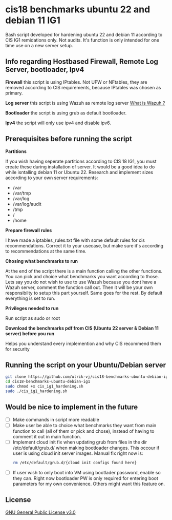 # cis18 benchmarks ubuntu 22 and debian 11 IG1

Bash script developed for hardening ubuntu 22 and debian 11 according to CIS IG1 remidations only. Not audits.
It's function is only intended for one time use on a new server setup.


## Info regarding Hostbased Firewall, Remote Log Server, bootloader, Ipv4

**Firewall** this script is using IPtables. Not UFW or NFtables, they are removed according to CIS requirements, because IPtables was chosen as primary.

**Log server** this script is using Wazuh as remote log server [What is Wazuh ?](https://documentation.wazuh.com/current/getting-started/architecture.html)

**Bootloader** the script is using grub as default bootloader.

**Ipv4** the script will only use ipv4 and disable ipv6.


## Prerequisites before running the script

**Partitions**

If you wish having seperate partitions according to CIS 18 IG1, you must create these during installation of server. It would be a good idea to do while isntalling debian 11 or Ubuntu 22. Research and implement sizes according to your own server requirements:

- /var
- /var/tmp
- /var/log
- /var/log/audit
- /tmp
- /
- /home

**Prepare firewall rules**

I have made a iptables_rules.txt file with some default rules for cis recommendations. Correct it to your usecase, but make sure it's according to recommendations at the same time.

**Chosing what benchmarks to run**

At the end of the script there is a main function calling the other functions. You can pick and choice what benchmarks you want according to those. Lets say you do not wish to use to use Wazuh because you dont have a Wazuh server, comment the function call out. Then it will be your own responsibilty to setup this part yourself. Same goes for the rest. 
By default everything is set to run.

**Privileges needed to run**

Run script as sudo or root

**Download the benchmarks pdf from CIS (Ubuntu 22 server & Debian 11 server) before you run**

Helps you understand every implemention and why CIS recommend them for security


## Running the script on your Ubuntu/Debian server

```bash
git clone https://github.com/ulrik-vj/cis18-benchmarks-ubuntu-debian-ig1.git
cd cis18-benchmarks-ubuntu-debian-ig1
sudo chmod +x cis_ig1_hardening.sh
sudo ./cis_ig1_hardening.sh
```

## Would be nice to implement in the future
- [ ] Make commands in script more readable
- [ ] Make user be able to choice what benchmarks they want from main function to call (all of them or pick and chose), instead of having to comment it out in main function.
- [ ] Implement cloud init fix when updating grub from files in the dir /etc/default/grub.d/ when making bootloader changes. This occour if user is using cloud init server images. Manual fix right now is:
	```bash 
	rm /etc/default/grub.d/{cloud init configs found here}
	```
- [ ] If user wish to only boot into VM using bootlader password, enable so they can. Right now bootloader PW is only required for entering boot parameters for my own convenience. Others might want this feature on.

## License

[GNU General Public License v3.0](LICENSE)
